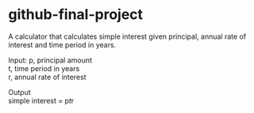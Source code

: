 # github-final-project

A calculator that calculates simple interest given principal, annual rate of interest and time period in years.

Input:
  p, principal amount   
  t, time period in years   
  r, annual rate of interest

Output   
  simple interest = p*t*r
